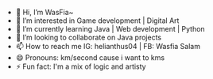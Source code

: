 - 👋 Hi, I’m WasFia~
- 👀 I’m interested in Game development | Digital Art
- 🌱 I’m currently learning Java | Web development | Python
- 💞️ I’m looking to collaborate on Java projects
- 📫 How to reach me IG: helianthus04 | FB: Wasfia Salam 
- 😄 Pronouns: km/second cause i want to kms
- ⚡ Fun fact: I'm a mix of logic and artisty

<!---
WasFia3/WasFia3 is a ✨ special ✨ repository because its `README.md` (this file) appears on your GitHub profile.
You can click the Preview link to take a look at your changes.
--->
